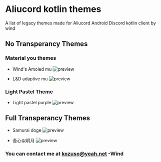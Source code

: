 # Aliucord kotlin themes

A list of legacy themes made for Aliucord Android Discord kotlin client by wind

## No Transperancy Themes

### Material you themes

- Wind's Amoled mu ![preview](https://raw.githubusercontent.com/Drownbywind/Aliu-Themes/main/wind_amoled_mu_preview.jpg)

- L&D adaptive mu ![preview](https://raw.githubusercontent.com/Drownbywind/Aliu-Themes/main/LD_Adaptive_mu_preview.jpg)

### Light Pastel Theme
  
- Light pastel purple ![preview](https://raw.githubusercontent.com/Drownbywind/Aliu-Themes/main/light_pastel_purple_preview.png)

## Full Transperancy Themes

- Samurai doge ![preview](https://raw.githubusercontent.com/Drownbywind/Aliu-Themes/main/samurai_doge_preview.png)

- 吾心似明月 ![preview](https://raw.githubusercontent.com/Drownbywind/Aliu-Themes/main/吾心似明月_preview.jpg)

### You can contact me at kozuso@yeah.net -Wind
